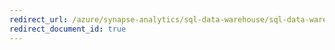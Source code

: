 ```yaml
---
redirect_url: /azure/synapse-analytics/sql-data-warehouse/sql-data-warehouse-concept-resource-utilization-query-activity
redirect_document_id: true
---
```

